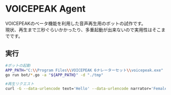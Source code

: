 # VOICEPEAK Agent

VOICEPEAKのベータ機能を利用した音声再生用のボットの試作です。  
現状、再生まで三秒ぐらいかかったり、多重起動が出来ないので実用性はそこまでです。  

## 実行

```sh
#ボットの起動
APP_PATH="C:\\Program Files\\VOICEPEAK 6ナレーターセット\\voicepeak.exe"
go run bot/*.go -a "${APP_PATH}" -d "./tmp"
```

```sh
#再生リクエスト
curl -G --data-urlencode text='Hello' --data-urlencode narrator='Female Child' localhost:21952/speak
```


